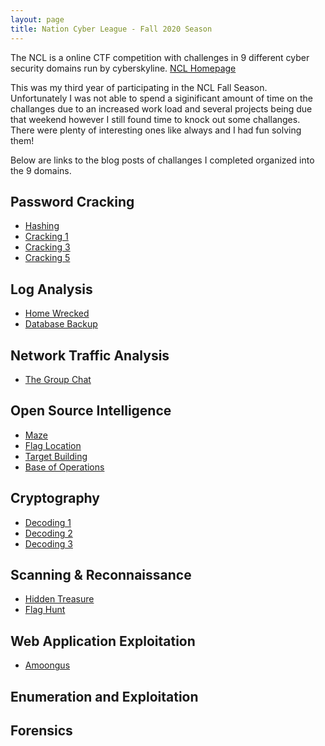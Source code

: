 ```yaml
---
layout: page
title: Nation Cyber League - Fall 2020 Season
---
```


<p class="message">
  The NCL is a online CTF competition with challenges in 9 different cyber security domains run by cyberskyline.
  <a href="https://nationalcyberleague.org/">NCL Homepage</a>
</p>

This was my third year of participating in the NCL Fall Season. Unfortunately I was not able to spend a siginificant amount of time on the challanges due to an increased work load and several projects being due that weekend however I still found time to knock out some challanges. There were plenty of interesting ones like always and I had fun solving them!

Below are links to the blog posts of challanges I completed organized into the 9 domains.

## Password Cracking
* [Hashing]()
* [Cracking 1]()
* [Cracking 3]()
* [Cracking 5]()

## Log Analysis
* [Home Wrecked](https://lukej2680.github.io/2020/10/26/home_wrecked/)
* [Database Backup](https://lukej2680.github.io/2020/10/26/database_backup/)

## Network Traffic Analysis
* [The Group Chat](https://lukej2680.github.io/2020/10/26/the_group_chat/)

## Open Source Intelligence
* [Maze]()
* [Flag Location]()
* [Target Building]()
* [Base of Operations]()

## Cryptography
* <a href="https://lukej2680.github.io/2020/10/26/decoding_1/">Decoding 1</a>
* <a href="https://lukej2680.github.io/2020/10/26/decoding_2/">Decoding 2</a>
* <a href="https://lukej2680.github.io/2020/10/26/decoding_3/">Decoding 3</a>

## Scanning & Reconnaissance
* [Hidden Treasure]()
* [Flag Hunt]()

## Web Application Exploitation 
* [Amoongus]()

## Enumeration and Exploitation

## Forensics
